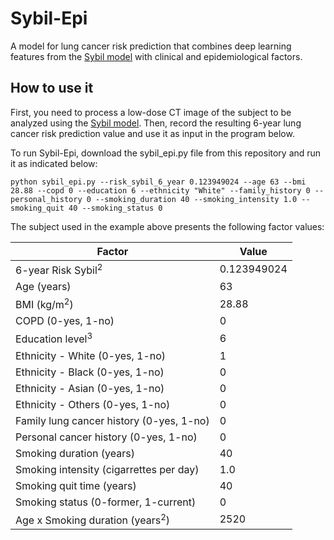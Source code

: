 # Sybil-Epi
A model for lung cancer risk prediction that combines deep learning features from the [Sybil model](https://github.com/reginabarzilaygroup/Sybil/) with clinical and epidemiological factors.

## How to use it

First, you need to process a low-dose CT image of the subject to be analyzed using the [Sybil model](https://github.com/reginabarzilaygroup/Sybil/). Then, record the resulting 6-year lung cancer risk prediction value and use it as input in the program below.

To run Sybil-Epi, download the sybil_epi.py file from this repository and run it as indicated below:

`python sybil_epi.py --risk_sybil_6_year 0.123949024 --age 63 --bmi 28.88 --copd 0 --education 6 --ethnicity "White" --family_history 0 --personal_history 0 --smoking_duration 40 --smoking_intensity 1.0 --smoking_quit 40 --smoking_status 0`

The subject used in the example above presents the following factor values:

|Factor|Value|
|-|-|
|6-year Risk Sybil<sup>2</sup>|0.123949024|
|Age (years)|63|
|BMI (kg/m<sup>2</sup>)|28.88|
|COPD (0-yes, 1-no)|0|
|Education level<sup>3</sup>|6|
|Ethnicity - White (0-yes, 1-no)|1|
|Ethnicity - Black (0-yes, 1-no)|0|
|Ethnicity - Asian (0-yes, 1-no)|0|
|Ethnicity - Others (0-yes, 1-no)|0|
|Family lung cancer history (0-yes, 1-no)|0|
|Personal cancer history (0-yes, 1-no)|0|
|Smoking duration (years)|40|
|Smoking intensity (cigarrettes per day)|1.0|
|Smoking quit time (years)|40|
|Smoking status (0-former, 1-current)|0|
|Age x Smoking duration (years<sup>2</sup>)|2520|
